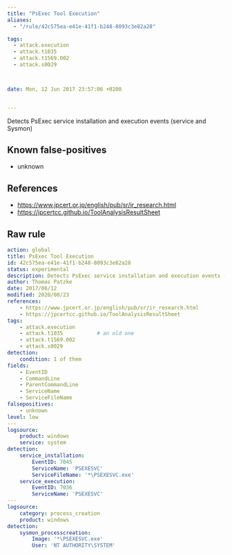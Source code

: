 ```yaml
---
title: "PsExec Tool Execution"
aliases:
  - "/rule/42c575ea-e41e-41f1-b248-8093c3e82a28"

tags:
  - attack.execution
  - attack.t1035
  - attack.t1569.002
  - attack.s0029



date: Mon, 12 Jun 2017 23:57:06 +0200


---
```


Detects PsExec service installation and execution events (service and Sysmon)

<!--more-->


## Known false-positives

* unknown



## References

* https://www.jpcert.or.jp/english/pub/sr/ir_research.html
* https://jpcertcc.github.io/ToolAnalysisResultSheet


## Raw rule
```yaml
action: global
title: PsExec Tool Execution
id: 42c575ea-e41e-41f1-b248-8093c3e82a28
status: experimental
description: Detects PsExec service installation and execution events (service and Sysmon)
author: Thomas Patzke
date: 2017/06/12
modified: 2020/08/23
references:
    - https://www.jpcert.or.jp/english/pub/sr/ir_research.html
    - https://jpcertcc.github.io/ToolAnalysisResultSheet
tags:
    - attack.execution
    - attack.t1035           # an old one
    - attack.t1569.002
    - attack.s0029
detection:
    condition: 1 of them
fields:
    - EventID
    - CommandLine
    - ParentCommandLine
    - ServiceName
    - ServiceFileName
falsepositives:
    - unknown
level: low
---
logsource:
    product: windows
    service: system
detection:
    service_installation:
        EventID: 7045
        ServiceName: 'PSEXESVC'
        ServiceFileName: '*\PSEXESVC.exe'
    service_execution:
        EventID: 7036
        ServiceName: 'PSEXESVC'
---
logsource:
    category: process_creation
    product: windows
detection:
    sysmon_processcreation:
        Image: '*\PSEXESVC.exe'
        User: 'NT AUTHORITY\SYSTEM'

```
